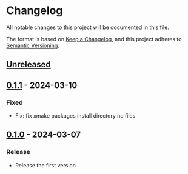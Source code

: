 # Changelog

All notable changes to this project will be documented in this file.

The format is based on [Keep a Changelog](https://keepachangelog.com/en/1.0.0/),
and this project adheres to [Semantic Versioning](https://semver.org/spec/v2.0.0.html).

## [Unreleased]

## [0.1.1] - 2024-03-10

### Fixed

- Fix: fix xmake packages install directory no files

## [0.1.0] - 2024-03-07

### Release

- Release the first version

[Unreleased]: https://github.com/LiteLDev/MoreDimension/compare/v0.1.1...HEAD
[0.1.1]: https://github.com/LiteLDev/MoreDimension/compare/v0.1.0...v0.1.1
[0.1.0]: https://github.com/LiteLDev/MoreDimension/releases/tag/v0.1.0